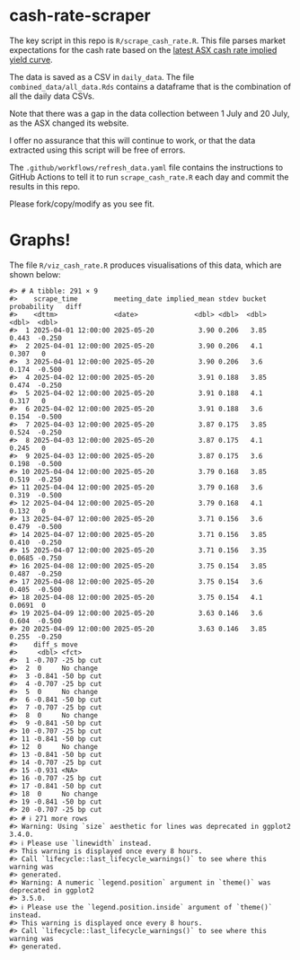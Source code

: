 
<!-- README.md is generated from README.Rmd. Please edit that file -->

# cash-rate-scraper

The key script in this repo is `R/scrape_cash_rate.R`. This file parses
market expectations for the cash rate based on the [latest ASX cash rate
implied yield
curve](https://www.asx.com.au/markets/trade-our-derivatives-market/futures-market/rba-rate-tracker).

The data is saved as a CSV in `daily_data`. The file
`combined_data/all_data.Rds` contains a dataframe that is the
combination of all the daily data CSVs.

Note that there was a gap in the data collection between 1 July and 20
July, as the ASX changed its website.

I offer no assurance that this will continue to work, or that the data
extracted using this script will be free of errors.

The `.github/workflows/refresh_data.yaml` file contains the instructions
to GitHub Actions to tell it to run `scrape_cash_rate.R` each day and
commit the results in this repo.

Please fork/copy/modify as you see fit.

# Graphs!

The file `R/viz_cash_rate.R` produces visualisations of this data, which
are shown below:

    #> # A tibble: 291 × 9
    #>    scrape_time         meeting_date implied_mean stdev bucket probability   diff
    #>    <dttm>              <date>              <dbl> <dbl>  <dbl>       <dbl>  <dbl>
    #>  1 2025-04-01 12:00:00 2025-05-20           3.90 0.206   3.85      0.443  -0.250
    #>  2 2025-04-01 12:00:00 2025-05-20           3.90 0.206   4.1       0.307   0    
    #>  3 2025-04-01 12:00:00 2025-05-20           3.90 0.206   3.6       0.174  -0.500
    #>  4 2025-04-02 12:00:00 2025-05-20           3.91 0.188   3.85      0.474  -0.250
    #>  5 2025-04-02 12:00:00 2025-05-20           3.91 0.188   4.1       0.317   0    
    #>  6 2025-04-02 12:00:00 2025-05-20           3.91 0.188   3.6       0.154  -0.500
    #>  7 2025-04-03 12:00:00 2025-05-20           3.87 0.175   3.85      0.524  -0.250
    #>  8 2025-04-03 12:00:00 2025-05-20           3.87 0.175   4.1       0.245   0    
    #>  9 2025-04-03 12:00:00 2025-05-20           3.87 0.175   3.6       0.198  -0.500
    #> 10 2025-04-04 12:00:00 2025-05-20           3.79 0.168   3.85      0.519  -0.250
    #> 11 2025-04-04 12:00:00 2025-05-20           3.79 0.168   3.6       0.319  -0.500
    #> 12 2025-04-04 12:00:00 2025-05-20           3.79 0.168   4.1       0.132   0    
    #> 13 2025-04-07 12:00:00 2025-05-20           3.71 0.156   3.6       0.479  -0.500
    #> 14 2025-04-07 12:00:00 2025-05-20           3.71 0.156   3.85      0.410  -0.250
    #> 15 2025-04-07 12:00:00 2025-05-20           3.71 0.156   3.35      0.0685 -0.750
    #> 16 2025-04-08 12:00:00 2025-05-20           3.75 0.154   3.85      0.487  -0.250
    #> 17 2025-04-08 12:00:00 2025-05-20           3.75 0.154   3.6       0.405  -0.500
    #> 18 2025-04-08 12:00:00 2025-05-20           3.75 0.154   4.1       0.0691  0    
    #> 19 2025-04-09 12:00:00 2025-05-20           3.63 0.146   3.6       0.604  -0.500
    #> 20 2025-04-09 12:00:00 2025-05-20           3.63 0.146   3.85      0.255  -0.250
    #>    diff_s move      
    #>     <dbl> <fct>     
    #>  1 -0.707 -25 bp cut
    #>  2  0     No change 
    #>  3 -0.841 -50 bp cut
    #>  4 -0.707 -25 bp cut
    #>  5  0     No change 
    #>  6 -0.841 -50 bp cut
    #>  7 -0.707 -25 bp cut
    #>  8  0     No change 
    #>  9 -0.841 -50 bp cut
    #> 10 -0.707 -25 bp cut
    #> 11 -0.841 -50 bp cut
    #> 12  0     No change 
    #> 13 -0.841 -50 bp cut
    #> 14 -0.707 -25 bp cut
    #> 15 -0.931 <NA>      
    #> 16 -0.707 -25 bp cut
    #> 17 -0.841 -50 bp cut
    #> 18  0     No change 
    #> 19 -0.841 -50 bp cut
    #> 20 -0.707 -25 bp cut
    #> # ℹ 271 more rows
    #> Warning: Using `size` aesthetic for lines was deprecated in ggplot2 3.4.0.
    #> ℹ Please use `linewidth` instead.
    #> This warning is displayed once every 8 hours.
    #> Call `lifecycle::last_lifecycle_warnings()` to see where this warning was
    #> generated.
    #> Warning: A numeric `legend.position` argument in `theme()` was deprecated in ggplot2
    #> 3.5.0.
    #> ℹ Please use the `legend.position.inside` argument of `theme()` instead.
    #> This warning is displayed once every 8 hours.
    #> Call `lifecycle::last_lifecycle_warnings()` to see where this warning was
    #> generated.
